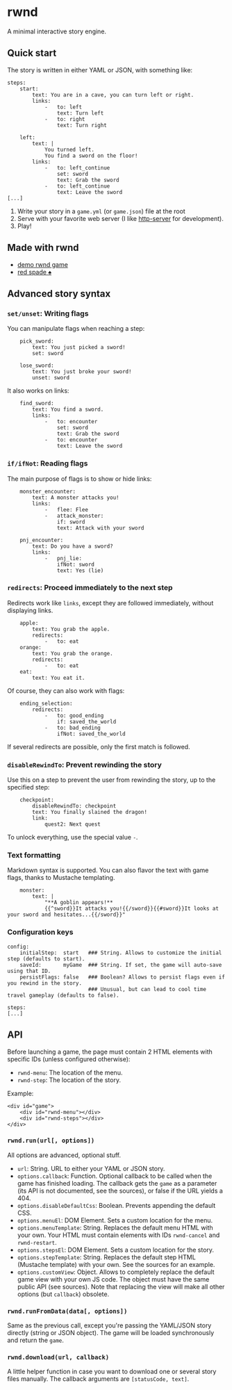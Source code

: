 # rwnd

A minimal interactive story engine.

## Quick start

The story is written in either YAML or JSON, with something like:

```
steps: 
    start:
        text: You are in a cave, you can turn left or right.
        links:
            -   to: left
                text: Turn left
            -   to: right
                text: Turn right
            
    left:
        text: |
            You turned left.
            You find a sword on the floor!
        links:
            -   to: left_continue
                set: sword
                text: Grab the sword
            -   to: left_continue
                text: Leave the sword
[...]
```

1. Write your story in a `game.yml` (or `game.json`) file at the root
2. Serve with your favorite web server (I like [http-server](https://www.npmjs.com/package/http-server) for development).
3. Play!

## Made with rwnd

* [demo rwnd game](https://mkalam-alami.github.io/rwnd/)
* [red spade ♠](marwane.kalam-alami.net/ld/36/?en)

## Advanced story syntax

### `set/unset`: Writing flags

You can manipulate flags when reaching a step:

```     
    pick_sword:
        text: You just picked a sword!
        set: sword
```

```     
    lose_sword:
        text: You just broke your sword!
        unset: sword
```

It also works on links:

```   
    find_sword:
        text: You find a sword.
        links:
            -   to: encounter
                set: sword
                text: Grab the sword
            -   to: encounter
                text: Leave the sword
```

### `if/ifNot`: Reading flags

The main purpose of flags is to show or hide links:

```     
    monster_encounter:
        text: A monster attacks you!
        links:
            -   flee: Flee
            -   attack_monster:
                if: sword
                text: Attack with your sword
```

```     
    pnj_encounter:
        text: Do you have a sword?
        links:
            -   pnj_lie:
                ifNot: sword
                text: Yes (lie)
```

### `redirects`: Proceed immediately to the next step

Redirects work like `links`, except they are followed immediately, without displaying links.

``` 
    apple:
        text: You grab the apple.
        redirects:
            -   to: eat
    orange:
        text: You grab the orange.
        redirects:
            -   to: eat
    eat:
        text: You eat it.
```

Of course, they can also work with flags:

``` 
    ending_selection:
        redirects:
            -   to: good_ending
                if: saved_the_world
            -   to: bad_ending
                ifNot: saved_the_world
```

If several redirects are possible, only the first match is followed.

### `disableRewindTo`: Prevent rewinding the story

Use this on a step to prevent the user from rewinding the story, up to the specified step:

``` 
    checkpoint:
        disableRewindTo: checkpoint
        text: You finally slained the dragon!
        link: 
            quest2: Next quest
```

To unlock everything, use the special value `-`.

### Text formatting

Markdown syntax is supported. You can also flavor the text with game flags, thanks to Mustache templating.

```                 
    monster:
        text: |
            "**A goblin appears!** 
            {{^sword}}It attacks you!{{/sword}}{{#sword}}It looks at your sword and hesitates...{{/sword}}"
```

### Configuration keys

```                 
config:
    initialStep:  start   ### String. Allows to customize the initial step (defaults to start).
    saveId:       myGame  ### String. If set, the game will auto-save using that ID.
    persistFlags: false   ### Boolean? Allows to persist flags even if you rewind in the story.
                          ### Unusual, but can lead to cool time travel gameplay (defaults to false).

steps:
[...]
```

## API

Before launching a game, the page must contain 2 HTML elements with specific IDs (unless configured otherwise):

* `rwnd-menu`: The location of the menu. 
* `rwnd-step`: The location of the story. 

Example:

```
<div id="game">
    <div id="rwnd-menu"></div>
    <div id="rwnd-steps"></div>
</div>
```

### `rwnd.run(url[, options])`

All options are advanced, optional stuff.

* `url`: String. URL to either your YAML or JSON story.
* `options.callback`: Function. Optional callback to be called when the game has finished loading. The callback gets the `game` as a parameter (its API is not documented, see the sources), or false if the URL yields a 404.
* `options.disableDefaultCss`: Boolean. Prevents appending the default CSS.
* `options.menuEl`: DOM Element. Sets a custom location for the menu.
* `options.menuTemplate`: String. Replaces the default menu HTML with your own. Your HTML must contain elements with IDs `rwnd-cancel` and `rwnd-restart`.
* `options.stepsEl`: DOM Element. Sets a custom location for the story.
* `options.stepTemplate`: String. Replaces the default step HTML (Mustache template) with your own. See the sources for an example.
* `options.customView`: Object. Allows to completely replace the default game view with your own JS code. The object must have the same public API (see sources). Note that replacing the view will make all other options (but `callback`) obsolete.

### `rwnd.runFromData(data[, options])`

Same as the previous call, except you're passing the YAML/JSON story directly (string or JSON object). The game will be loaded synchronously and return the `game`.

### `rwnd.download(url, callback)`

A little helper function in case you want to download one or several story files manually. The callback arguments are `[statusCode, text]`.
